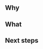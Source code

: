 ## Why

<!-- List the changes you made in this PR - what did you add, update, or remove? Describe your changes here -->

## What

<!-- A short description of why this change is required & include context on the project -->


## Next steps

<!-- If your PR is part of a few or a WIP, give context to the reviewers -->
